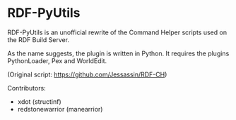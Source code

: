 RDF-PyUtils
===========

RDF-PyUtils is an unofficial rewrite of the Command Helper scripts used on the RDF Build Server.

As the name suggests, the plugin is written in Python. It requires the plugins PythonLoader, Pex and WorldEdit.

(Original script: https://github.com/Jessassin/RDF-CH)

Contributors:
- xdot (structinf)
- redstonewarrior (manearrior)
